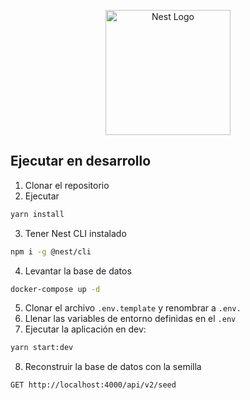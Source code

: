 <p align="center">
  <a href="http://nestjs.com/" target="blank"><img src="https://nestjs.com/img/logo-small.svg" width="200" alt="Nest Logo" /></a>
</p>

[circleci-image]: https://img.shields.io/circleci/build/github/nestjs/nest/master?token=abc123def456
[circleci-url]: https://circleci.com/gh/nestjs/nest


## Ejecutar en desarrollo

1. Clonar el repositorio
2. Ejecutar
```bash
yarn install
```
3. Tener Nest CLI instalado
```bash
npm i -g @nest/cli
```
4. Levantar la base de datos
```bash
docker-compose up -d
```
5. Clonar el archivo ```.env.template``` y renombrar a ```.env.```
6. Llenar las variables de entorno definidas en el ```.env```
7. Ejecutar la aplicación en dev:
```bash
yarn start:dev
```
8. Reconstruir la base de datos con la semilla
```bash
GET http://localhost:4000/api/v2/seed
```